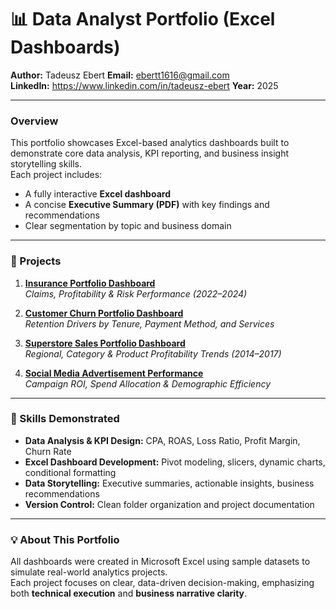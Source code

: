 # 📊 Data Analyst Portfolio (Excel Dashboards)

**Author:** Tadeusz Ebert
**Email:** ebertt1616@gmail.com  
**LinkedIn:** https://www.linkedin.com/in/tadeusz-ebert
**Year:** 2025  

---

### Overview  
This portfolio showcases Excel-based analytics dashboards built to demonstrate core data analysis, KPI reporting, and business insight storytelling skills.  
Each project includes:
- A fully interactive **Excel dashboard**
- A concise **Executive Summary (PDF)** with key findings and recommendations
- Clear segmentation by topic and business domain

---

### 📁 Projects

1. **[Insurance Portfolio Dashboard](./Insurance-Portfolio)**  
   *Claims, Profitability & Risk Performance (2022–2024)*

2. **[Customer Churn Portfolio Dashboard](./Customer-Churn-Portfolio)**  
   *Retention Drivers by Tenure, Payment Method, and Services*

3. **[Superstore Sales Portfolio Dashboard](./Superstore-Sales-Portfolio)**  
   *Regional, Category & Product Profitability Trends (2014–2017)*

4. **[Social Media Advertisement Performance](./Social-Media-Ad-Performance)**  
   *Campaign ROI, Spend Allocation & Demographic Efficiency*

---

### 🧠 Skills Demonstrated
- **Data Analysis & KPI Design:** CPA, ROAS, Loss Ratio, Profit Margin, Churn Rate  
- **Excel Dashboard Development:** Pivot modeling, slicers, dynamic charts, conditional formatting  
- **Data Storytelling:** Executive summaries, actionable insights, business recommendations  
- **Version Control:** Clean folder organization and project documentation

---

### 💡 About This Portfolio
All dashboards were created in Microsoft Excel using sample datasets to simulate real-world analytics projects.  
Each project focuses on clear, data-driven decision-making, emphasizing both **technical execution** and **business narrative clarity**.
